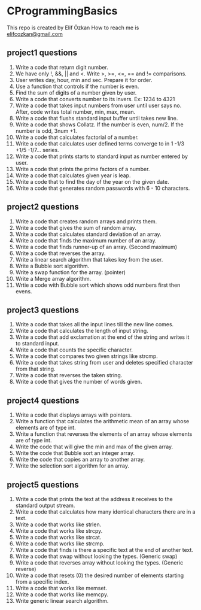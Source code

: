 # CProgrammingBasics
 
This repo is created by Elif Özkan
How to reach me is elifcozkan@gmail.com

## project1 questions
1.	Write a code that return digit number. 
2.	We have only !, &&, || and <. Write >, >=, <=, == and != comparisons.
3.	User writes day, hour, min and sec. Prepare it for order.
4.	Use a function that controls if the number is even.
5.	Find the sum of digits of a number given by user.
6.	Write a code that converts number to its invers. Ex: 1234 to 4321
7.	Write a code that takes input numbers from user until user says no. After, code writes total number, min, max, mean.
8.	Write a code that flushs standard input buffer until takes new line.
9.	Write a code that shows Collatz. If the number is even, num/2. If the number is odd, 3num +1.
10.	Write a code that calculates factorial of a number.
11.	Write a code that calculates user defined terms converge to in 1 -1/3 +1/5 -1/7... series.
12.	Write a code that prints starts to standard input as number entered by user.
13.	Write a code that prints the prime factors of a number.
14.	Write a code that calculates given year is leap.
15.	Write a code that to find the day of the year on the given date.
16.	Write a code that generates random passwords with 6 - 10 characters.

## project2 questions
1.	Write a code that creates random arrays and prints them.
2.	Write a code that gives the sum of random array.
3.	Write a code that calculates standard deviation of an array.
4.	Write a code that finds the maximum number of an array.
5.	Write a code that finds runner-up of an array. (Second maximum)
6.	Write a code that reverses the array.
7.	Write a linear search algorithm that takes key from the user.
8.	Write a Bubble sort algorithm.
9.	Write a swap function for the array. (pointer)
10.	Write a Merge array algorithm.
11.	Wrtie a code with Bubble sort which shows odd numbers first then evens.

## project3 questions
1.	Write a code that takes all the input lines till the new line comes.
2.	Write a code that calculates the length of input string.
3.	Write a code that add exclamation at the end of the string and writes it to standard input.
4.	Write a code that counts the specific character.
5.	Write a code that compares two given strings like strcmp.
6.	Write a code that takes string from user and deletes specified character from that string.
7.	Write a code that reverses the taken string.
8.	Write a code that gives the number of words given.

## project4 questions
1.	Write a code that displays arrays with pointers.
2.	Write a function that calculates the arithmetic mean of an array whose elements are of type int.
3.	Write a function that reverses the elements of an array whose elements are of type int.
4.	Write the code that will give the min and max of the given array.
5.	Write the code that Bubble sort an integer array.
6.	Write the code that copies an array to another array.
7.	Write the selection sort algorithm for an array.	

## project5 questions
1.	Write a code that prints the text at the address it receives to the standard output stream.
2.	Write a code that calculates how many identical characters there are in a text.
3.	Write a code that works like strlen.
4.	Write a code that works like strcpy.
5.	Write a code that works like strcat.
6.	Write a code that works like strcmp.	
7.	Write a code that finds is there a specific text at the end of another text. 
8.	Write a code that swap without looking the types. (Generic swap)
9.	Write a code that reverses array without looking the types. (Generic reverse)
10.	Write a code that resets (0) the desired number of elements starting from a specific index.
11.	Write a code that works like memset.
12. Write a code that works like memcpy.
13. Write generic linear search algorithm.

